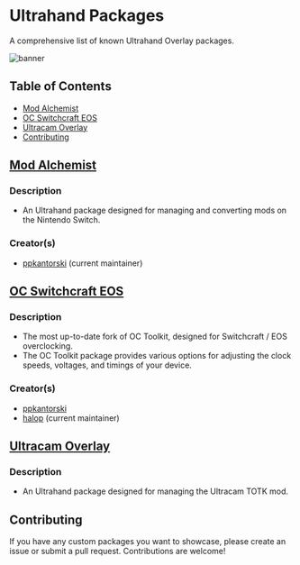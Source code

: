 # Ultrahand Packages
A comprehensive list of known Ultrahand Overlay packages.

![banner](https://github.com/ppkantorski/Ultrahand-Overlay/blob/main/.pics/ultrahand.png)

## Table of Contents
- [Mod Alchemist](#mod-alchemist)
- [OC Switchcraft EOS](#oc-switchcraft-eos)
- [Ultracam Overlay](#ultracam-overlay)
- [Contributing](#contributing)

## [Mod Alchemist](https://github.com/ppkantorski/Mod-Alchemist)
### Description
- An Ultrahand package designed for managing and converting mods on the Nintendo Switch.

### Creator(s)
- [ppkantorski](https://github.com/ppkantorski) (current maintainer)

## [OC Switchcraft EOS](https://github.com/halop/OC_Toolkit)
### Description
- The most up-to-date fork of OC Toolkit, designed for Switchcraft / EOS overclocking.
- The OC Toolkit package provides various options for adjusting the clock speeds, voltages, and timings of your device.

### Creator(s)
- [ppkantorski](https://github.com/ppkantorski)
- [halop](https://github.com/halop) (current maintainer)


## [Ultracam Overlay](https://github.com/NaGaa95/Ultracam-Overlay)
### Description
- An Ultrahand package designed for managing the Ultracam TOTK mod.

## Contributing
If you have any custom packages you want to showcase, please create an issue or submit a pull request. Contributions are welcome!
